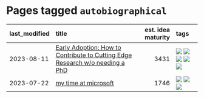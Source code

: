 # Pages tagged `autobiographical`

|last_modified|title|est. idea maturity|tags
|:---|:---|---:|:---|
|2023-08-11|[Early Adoption: How to Contribute to Cutting Edge Research w/o needing a PhD](../early_adoption_and_fomo.md)|3431|[![](https://img.shields.io/badge/tag-autobiographical-96bcc)](../tags/autobiographical.md) [![](https://img.shields.io/badge/tag-career_advice-77485f)](../tags/career_advice.md) [![](https://img.shields.io/badge/tag-early_adoption-e839f4)](../tags/early_adoption.md) [![](https://img.shields.io/badge/tag-mentoring-b08442)](../tags/mentoring.md) [![](https://img.shields.io/badge/tag-reddit-e6ab9)](../tags/reddit.md)|
|2023-07-22|[my time at microsoft](../my_time_at_microsoft.md)|1746|[![](https://img.shields.io/badge/tag-amazon-b5ec2c)](../tags/amazon.md) [![](https://img.shields.io/badge/tag-autobiographical-96bcc)](../tags/autobiographical.md) [![](https://img.shields.io/badge/tag-microsoft-f76896)](../tags/microsoft.md)|